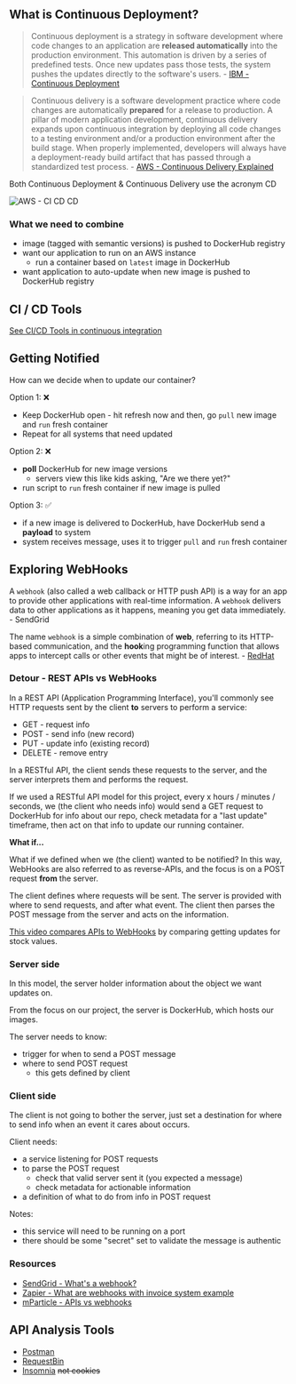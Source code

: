 ## What is Continuous Deployment?

> Continuous deployment is a strategy in software development where code changes to an application are **released automatically** into the production environment. This automation is driven by a series of predefined tests. Once new updates pass those tests, the system pushes the updates directly to the software's users. - [IBM - Continuous Deployment](https://www.ibm.com/topics/continuous-deployment)

> Continuous delivery is a software development practice where code changes are automatically **prepared** for a release to production. A pillar of modern application development, continuous delivery expands upon continuous integration by deploying all code changes to a testing environment and/or a production environment after the build stage. When properly implemented, developers will always have a deployment-ready build artifact that has passed through a standardized test process. - [AWS - Continuous Delivery Explained](https://aws.amazon.com/devops/continuous-delivery/)

Both Continuous Deployment & Continuous Delivery use the acronym CD

![AWS - CI CD CD](https://d1.awsstatic.com/product-marketing/DevOps/continuous_delivery.4f4cddb8556e2b1a0ca0872ace4d5fe2f68bbc58.png)

### What we need to combine

- image (tagged with semantic versions) is pushed to DockerHub registry
- want our application to run on an AWS instance
    - run a container based on `latest` image in DockerHub
- want application to auto-update when new image is pushed to DockerHub registry

## CI / CD Tools

[See CI/CD Tools in continuous integration](continuous-integration.md#ci--cd-tools)

## Getting Notified

How can we decide when to update our container?

Option 1: :x:
- Keep DockerHub open - hit refresh now and then, go `pull` new image and `run` fresh container
- Repeat for all systems that need updated

Option 2: :x:
- **poll** DockerHub for new image versions
    - servers view this like kids asking, "Are we there yet?"
- run script to `run` fresh container if new image is pulled

Option 3: :white_check_mark:
- if a new image is delivered to DockerHub, have DockerHub send a **payload** to system
- system receives message, uses it to trigger `pull` and `run` fresh container 

## Exploring WebHooks

A `webhook` (also called a web callback or HTTP push API) is a way for an app to provide other applications with real-time information. A `webhook` delivers data to other applications as it happens, meaning you get data immediately. - SendGrid

The name `webhook` is a simple combination of **web**, referring to its HTTP-based communication, and the **hook**ing programming function that allows apps to intercept calls or other events that might be of interest. - [RedHat](https://www.redhat.com/en/topics/automation/what-is-a-webhook)

### Detour - REST APIs vs WebHooks

In a REST API (Application Programming Interface), you'll commonly see HTTP requests sent by the client **to** servers to perform a service:
- GET - request info
- POST - send info (new record)
- PUT - update info (existing record)
- DELETE - remove entry

In a RESTful API, the client sends these requests to the server, and the server interprets them and performs the request.

If we used a RESTful API model for this project, every x hours / minutes / seconds, we (the client who needs info) would send a GET request to DockerHub for info about our repo, check metadata for a "last update" timeframe, then act on that info to update our running container.

**What if...**

What if we defined when we (the client) wanted to be notified?  In this way, WebHooks are also referred to as reverse-APIs, and the focus is on a POST request **from** the server.

The client defines where requests will be sent.  The server is provided with where to send requests, and after what event.  The client then parses the POST message from the server and acts on the information.

[This video compares APIs to WebHooks](https://www.youtube.com/watch?v=Zle9oe5xxZg&ab_channel=DemoHub%7CDemosForModernDataTools) by comparing getting updates for stock values.

### Server side

In this model, the server holder information about the object we want updates on.

From the focus on our project, the server is DockerHub, which hosts our images.

The server needs to know:
- trigger for when to send a POST message
- where to send POST request
    - this gets defined by client

### Client side

The client is not going to bother the server, just set a destination for where to send info when an event it cares about occurs.

Client needs:
- a service listening for POST requests
- to parse the POST request 
    - check that valid server sent it (you expected a message)
    - check metadata for actionable information
- a definition of what to do from info in POST request

Notes: 
- this service will need to be running on a port
- there should be some "secret" set to validate the message is authentic

### Resources

- [SendGrid - What's a webhook?](https://sendgrid.com/blog/whats-webhook/)
- [Zapier - What are webhooks with invoice system example](https://zapier.com/blog/what-are-webhooks/)
- [mParticle - APIs vs webhooks](https://www.mparticle.com/blog/apis-vs-webhooks/)

## API Analysis Tools

- [Postman](https://www.postman.com/)
- [RequestBin](https://requestbin.com/)
- [Insomnia](https://insomnia.rest/) ~~not cookies~~
